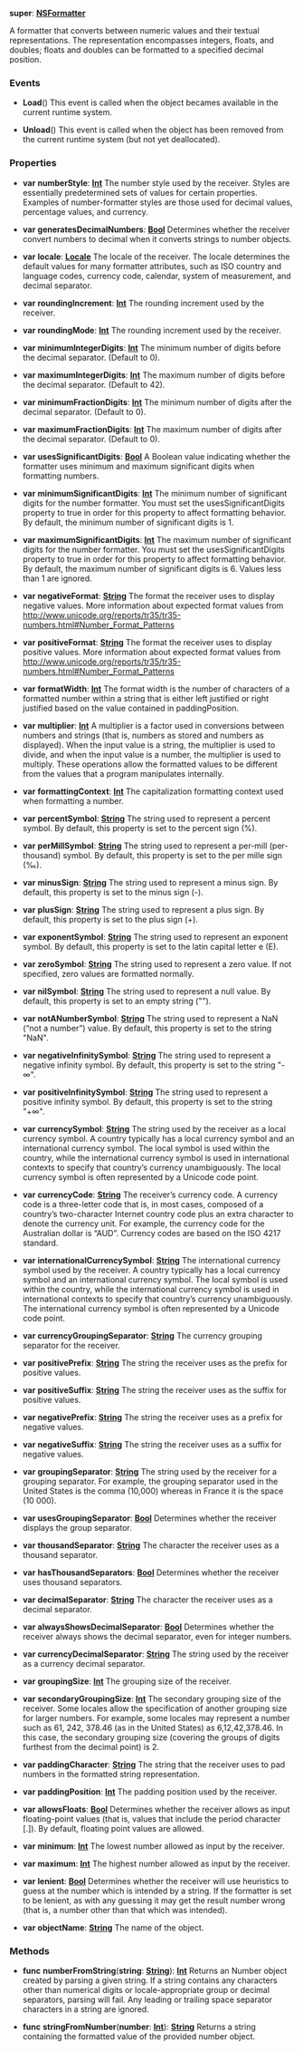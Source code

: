 **super**: **[NSFormatter](NSFormatter.md)**

A formatter that converts between numeric values and their textual representations. The representation encompasses integers, floats, and doubles; floats and doubles can be formatted to a specified decimal position.

### Events

* **Load**()
This event is called when the object becames available in the current runtime system.

* **Unload**()
This event is called when the object has been removed from the current runtime system (but not yet deallocated).



### Properties

* **var** **numberStyle**: **[Int](../gravity/types.md)**
The number style used by the receiver. Styles are essentially predetermined sets of values for certain properties. Examples of number-formatter styles are those used for decimal values, percentage values, and currency.

* **var** **generatesDecimalNumbers**: **[Bool](../gravity/types.md)**
Determines whether the receiver convert numbers to decimal when it converts strings to number objects.

* **var** **locale**: **[Locale](Locale.md)**
The locale of the receiver. The locale determines the default values for many formatter attributes, such as ISO country and language codes, currency code, calendar, system of measurement, and decimal separator.

* **var** **roundingIncrement**: **[Int](../gravity/types.md)**
The rounding increment used by the receiver.

* **var** **roundingMode**: **[Int](../gravity/types.md)**
The rounding increment used by the receiver.

* **var** **minimumIntegerDigits**: **[Int](../gravity/types.md)**
The minimum number of digits before the decimal separator. (Default to 0).

* **var** **maximumIntegerDigits**: **[Int](../gravity/types.md)**
The maximum number of digits before the decimal separator. (Default to 42).

* **var** **minimumFractionDigits**: **[Int](../gravity/types.md)**
The minimum number of digits after the decimal separator. (Default to 0).

* **var** **maximumFractionDigits**: **[Int](../gravity/types.md)**
The maximum number of digits after the decimal separator. (Default to 0).

* **var** **usesSignificantDigits**: **[Bool](../gravity/types.md)**
A Boolean value indicating whether the formatter uses minimum and maximum significant digits when formatting numbers.

* **var** **minimumSignificantDigits**: **[Int](../gravity/types.md)**
The minimum number of significant digits for the number formatter. You must set the usesSignificantDigits property to true in order for this property to affect formatting behavior. By default, the minimum number of significant digits is 1.

* **var** **maximumSignificantDigits**: **[Int](../gravity/types.md)**
The maximum number of significant digits for the number formatter. You must set the usesSignificantDigits property to true in order for this property to affect formatting behavior. By default, the maximum number of significant digits is 6. Values less than 1 are ignored.

* **var** **negativeFormat**: **[String](../gravity/types.md)**
The format the receiver uses to display negative values. More information about expected format values from http://www.unicode.org/reports/tr35/tr35-numbers.html#Number_Format_Patterns

* **var** **positiveFormat**: **[String](../gravity/types.md)**
The format the receiver uses to display positive values. More information about expected format values from http://www.unicode.org/reports/tr35/tr35-numbers.html#Number_Format_Patterns

* **var** **formatWidth**: **[Int](../gravity/types.md)**
The format width is the number of characters of a formatted number within a string that is either left justified or right justified based on the value contained in paddingPosition.

* **var** **multiplier**: **[Int](../gravity/types.md)**
A multiplier is a factor used in conversions between numbers and strings (that is, numbers as stored and numbers as displayed). When the input value is a string, the multiplier is used to divide, and when the input value is a number, the multiplier is used to multiply. These operations allow the formatted values to be different from the values that a program manipulates internally.

* **var** **formattingContext**: **[Int](../gravity/types.md)**
The capitalization formatting context used when formatting a number.

* **var** **percentSymbol**: **[String](../gravity/types.md)**
The string used to represent a percent symbol. By default, this property is set to the percent sign (%).

* **var** **perMillSymbol**: **[String](../gravity/types.md)**
The string used to represent a per-mill (per-thousand) symbol. By default, this property is set to the per mille sign (‰).

* **var** **minusSign**: **[String](../gravity/types.md)**
The string used to represent a minus sign. By default, this property is set to the minus sign (-).

* **var** **plusSign**: **[String](../gravity/types.md)**
The string used to represent a plus sign. By default, this property is set to the plus sign (+).

* **var** **exponentSymbol**: **[String](../gravity/types.md)**
The string used to represent an exponent symbol. By default, this property is set to the latin capital letter e (E).

* **var** **zeroSymbol**: **[String](../gravity/types.md)**
The string used to represent a zero value. If not specified, zero values are formatted normally.

* **var** **nilSymbol**: **[String](../gravity/types.md)**
The string used to represent a null value. By default, this property is set to an empty string ("").

* **var** **notANumberSymbol**: **[String](../gravity/types.md)**
The string used to represent a NaN (“not a number”) value. By default, this property is set to the string "NaN".

* **var** **negativeInfinitySymbol**: **[String](../gravity/types.md)**
The string used to represent a negative infinity symbol. By default, this property is set to the string "-∞".

* **var** **positiveInfinitySymbol**: **[String](../gravity/types.md)**
The string used to represent a positive infinity symbol. By default, this property is set to the string "+∞".

* **var** **currencySymbol**: **[String](../gravity/types.md)**
The string used by the receiver as a local currency symbol. A country typically has a local currency symbol and an international currency symbol. The local symbol is used within the country, while the international currency symbol is used in international contexts to specify that country’s currency unambiguously. The local currency symbol is often represented by a Unicode code point.

* **var** **currencyCode**: **[String](../gravity/types.md)**
The receiver’s currency code. A currency code is a three-letter code that is, in most cases, composed of a country’s two-character Internet country code plus an extra character to denote the currency unit. For example, the currency code for the Australian dollar is “AUD”. Currency codes are based on the ISO 4217 standard.

* **var** **internationalCurrencySymbol**: **[String](../gravity/types.md)**
The international currency symbol used by the receiver. A country typically has a local currency symbol and an international currency symbol. The local symbol is used within the country, while the international currency symbol is used in international contexts to specify that country’s currency unambiguously. The international currency symbol is often represented by a Unicode code point.

* **var** **currencyGroupingSeparator**: **[String](../gravity/types.md)**
The currency grouping separator for the receiver.

* **var** **positivePrefix**: **[String](../gravity/types.md)**
The string the receiver uses as the prefix for positive values.

* **var** **positiveSuffix**: **[String](../gravity/types.md)**
The string the receiver uses as the suffix for positive values.

* **var** **negativePrefix**: **[String](../gravity/types.md)**
The string the receiver uses as a prefix for negative values.

* **var** **negativeSuffix**: **[String](../gravity/types.md)**
The string the receiver uses as a suffix for negative values.

* **var** **groupingSeparator**: **[String](../gravity/types.md)**
The string used by the receiver for a grouping separator. For example, the grouping separator used in the United States is the comma (10,000) whereas in France it is the space (10 000).

* **var** **usesGroupingSeparator**: **[Bool](../gravity/types.md)**
Determines whether the receiver displays the group separator.

* **var** **thousandSeparator**: **[String](../gravity/types.md)**
The character the receiver uses as a thousand separator.

* **var** **hasThousandSeparators**: **[Bool](../gravity/types.md)**
Determines whether the receiver uses thousand separators.

* **var** **decimalSeparator**: **[String](../gravity/types.md)**
The character the receiver uses as a decimal separator.

* **var** **alwaysShowsDecimalSeparator**: **[Bool](../gravity/types.md)**
Determines whether the receiver always shows the decimal separator, even for integer numbers.

* **var** **currencyDecimalSeparator**: **[String](../gravity/types.md)**
The string used by the receiver as a currency decimal separator.

* **var** **groupingSize**: **[Int](../gravity/types.md)**
The grouping size of the receiver.

* **var** **secondaryGroupingSize**: **[Int](../gravity/types.md)**
The secondary grouping size of the receiver. Some locales allow the specification of another grouping size for larger numbers. For example, some locales may represent a number such as 61, 242, 378.46 (as in the United States) as 6,12,42,378.46. In this case, the secondary grouping size (covering the groups of digits furthest from the decimal point) is 2.

* **var** **paddingCharacter**: **[String](../gravity/types.md)**
The string that the receiver uses to pad numbers in the formatted string representation.

* **var** **paddingPosition**: **[Int](../gravity/types.md)**
The padding position used by the receiver.

* **var** **allowsFloats**: **[Bool](../gravity/types.md)**
Determines whether the receiver allows as input floating-point values (that is, values that include the period character [.]). By default, floating point values are allowed.

* **var** **minimum**: **[Int](../gravity/types.md)**
The lowest number allowed as input by the receiver.

* **var** **maximum**: **[Int](../gravity/types.md)**
The highest number allowed as input by the receiver.

* **var** **lenient**: **[Bool](../gravity/types.md)**
Determines whether the receiver will use heuristics to guess at the number which is intended by a string. If the formatter is set to be lenient, as with any guessing it may get the result number wrong (that is, a number other than that which was intended).

* **var** **objectName**: **[String](../gravity/types.md)**
The name of the object.



### Methods

* **func** **numberFromString**(**string**: **[String](../gravity/types.md)**): <strong>[Int](../gravity/types.md)</strong> 
Returns an Number object created by parsing a given string. If a string contains any characters other than numerical digits or locale-appropriate group or decimal separators, parsing will fail. Any leading or trailing space separator characters in a string are ignored.

* **func** **stringFromNumber**(**number**: **[Int](../gravity/types.md)**): <strong>[String](../gravity/types.md)</strong> 
Returns a string containing the formatted value of the provided number object.





